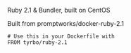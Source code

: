Ruby 2.1 & Bundler, built on CentOS

Built from promptworks/docker-ruby-2.1

    # Use this in your Dockerfile with
    FROM tyrbo/ruby-2.1
